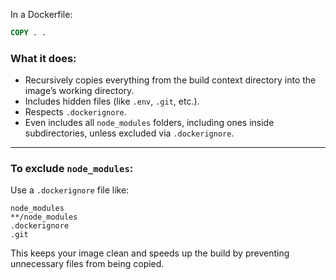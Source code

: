 
In a Dockerfile:

```dockerfile
COPY . .
```

### What it does:
* Recursively copies everything from the build context directory into the image’s working directory.
* Includes hidden files (like `.env`, `.git`, etc.).
* Respects `.dockerignore`.
* Even includes all `node_modules` folders, including ones inside subdirectories, unless excluded via `.dockerignore`.

---
### To exclude `node_modules`:

Use a `.dockerignore` file like:

```
node_modules
**/node_modules
.dockerignore
.git
```

This keeps your image clean and speeds up the build by preventing unnecessary files from being copied.